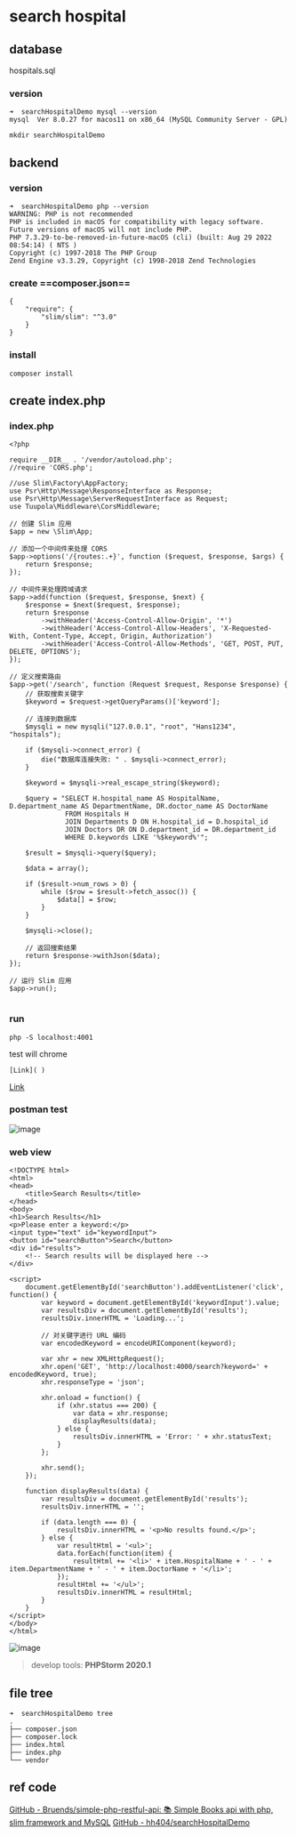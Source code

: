# search hospital
## database
hospitals.sql
### version
```
➜  searchHospitalDemo mysql --version
mysql  Ver 8.0.27 for macos11 on x86_64 (MySQL Community Server - GPL)
```

```
mkdir searchHospitalDemo
```
## backend 
### version
```
➜  searchHospitalDemo php --version
WARNING: PHP is not recommended
PHP is included in macOS for compatibility with legacy software.
Future versions of macOS will not include PHP.
PHP 7.3.29-to-be-removed-in-future-macOS (cli) (built: Aug 29 2022 08:54:14) ( NTS )
Copyright (c) 1997-2018 The PHP Group
Zend Engine v3.3.29, Copyright (c) 1998-2018 Zend Technologies
```
### create ==composer.json==
```
{
    "require": {
        "slim/slim": "^3.0"
    }
}

```

### install 
```
composer install
```
## create index.php
### index.php
```
<?php

require __DIR__ . '/vendor/autoload.php';
//require 'CORS.php';

//use Slim\Factory\AppFactory;
use Psr\Http\Message\ResponseInterface as Response;
use Psr\Http\Message\ServerRequestInterface as Request;
use Tuupola\Middleware\CorsMiddleware;

// 创建 Slim 应用
$app = new \Slim\App;

// 添加一个中间件来处理 CORS
$app->options('/{routes:.+}', function ($request, $response, $args) {
    return $response;
});

// 中间件来处理跨域请求
$app->add(function ($request, $response, $next) {
    $response = $next($request, $response);
    return $response
        ->withHeader('Access-Control-Allow-Origin', '*')
        ->withHeader('Access-Control-Allow-Headers', 'X-Requested-With, Content-Type, Accept, Origin, Authorization')
        ->withHeader('Access-Control-Allow-Methods', 'GET, POST, PUT, DELETE, OPTIONS');
});
  
// 定义搜索路由
$app->get('/search', function (Request $request, Response $response) {
    // 获取搜索关键字
    $keyword = $request->getQueryParams()['keyword'];
    
    // 连接到数据库
    $mysqli = new mysqli("127.0.0.1", "root", "Hans1234", "hospitals");

    if ($mysqli->connect_error) {
        die("数据库连接失败: " . $mysqli->connect_error);
    }

    $keyword = $mysqli->real_escape_string($keyword);

    $query = "SELECT H.hospital_name AS HospitalName, D.department_name AS DepartmentName, DR.doctor_name AS DoctorName
              FROM Hospitals H
              JOIN Departments D ON H.hospital_id = D.hospital_id
              JOIN Doctors DR ON D.department_id = DR.department_id
              WHERE D.keywords LIKE '%$keyword%'";

    $result = $mysqli->query($query);

    $data = array();

    if ($result->num_rows > 0) {
        while ($row = $result->fetch_assoc()) {
            $data[] = $row;
        }
    }

    $mysqli->close();

    // 返回搜索结果
    return $response->withJson($data);
});

// 运行 Slim 应用
$app->run();
  

```
### run
```
php -S localhost:4001
```
test will chrome
```
[Link](￼)
```
[Link](http://localhost:4001/search)
### postman test
![image](CleanShot%202023-10-15%20at%2017.21.45@2x.png)
### web view

```
<!DOCTYPE html>
<html>
<head>
    <title>Search Results</title>
</head>
<body>
<h1>Search Results</h1>
<p>Please enter a keyword:</p>
<input type="text" id="keywordInput">
<button id="searchButton">Search</button>
<div id="results">
    <!-- Search results will be displayed here -->
</div>

<script>
    document.getElementById('searchButton').addEventListener('click', function() {
        var keyword = document.getElementById('keywordInput').value;
        var resultsDiv = document.getElementById('results');
        resultsDiv.innerHTML = 'Loading...';

        // 对关键字进行 URL 编码
        var encodedKeyword = encodeURIComponent(keyword);

        var xhr = new XMLHttpRequest();
        xhr.open('GET', 'http://localhost:4000/search?keyword=' + encodedKeyword, true);
        xhr.responseType = 'json';

        xhr.onload = function() {
            if (xhr.status === 200) {
                var data = xhr.response;
                displayResults(data);
            } else {
                resultsDiv.innerHTML = 'Error: ' + xhr.statusText;
            }
        };

        xhr.send();
    });

    function displayResults(data) {
        var resultsDiv = document.getElementById('results');
        resultsDiv.innerHTML = '';

        if (data.length === 0) {
            resultsDiv.innerHTML = '<p>No results found.</p>';
        } else {
            var resultHtml = '<ul>';
            data.forEach(function(item) {
                resultHtml += '<li>' + item.HospitalName + ' - ' + item.DepartmentName + ' - ' + item.DoctorName + '</li>';
            });
            resultHtml += '</ul>';
            resultsDiv.innerHTML = resultHtml;
        }
    }
</script>
</body>
</html>

```
![image](CleanShot%202023-10-15%20at%2017.24.19@2x.png)
> develop tools: **PHPStorm 2020.1**
## file tree
```
➜  searchHospitalDemo tree
.
├── composer.json
├── composer.lock
├── index.html
├── index.php
└── vendor
```

## ref code
[GitHub - Bruends/simple-php-restful-api: :books: Simple Books api with php, slim framework and MySQL](https://github.com/Bruends/simple-php-restful-api/tree/master)
[GitHub - hh404/searchHospitalDemo](https://github.com/hh404/searchHospitalDemo)
